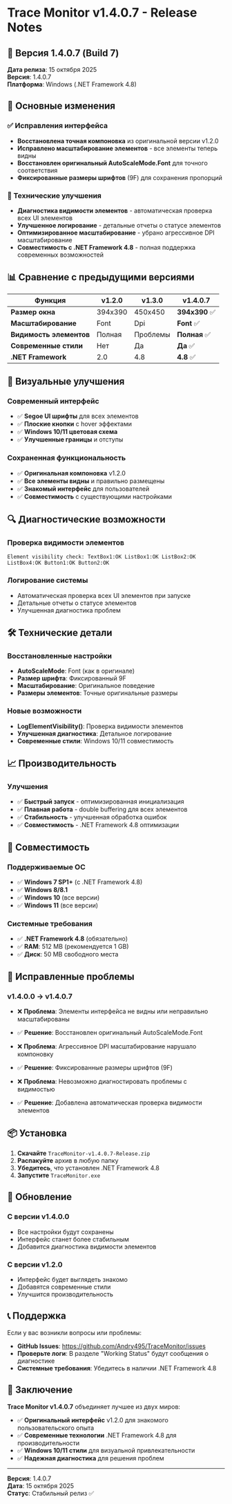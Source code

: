 # Trace Monitor v1.4.0.7 - Release Notes

## 🚀 Версия 1.4.0.7 (Build 7)

**Дата релиза**: 15 октября 2025  
**Версия**: 1.4.0.7  
**Платформа**: Windows (.NET Framework 4.8)

## 🎯 Основные изменения

### ✅ Исправления интерфейса
- **Восстановлена точная компоновка** из оригинальной версии v1.2.0
- **Исправлено масштабирование элементов** - все элементы теперь видны
- **Восстановлен оригинальный AutoScaleMode.Font** для точного соответствия
- **Фиксированные размеры шрифтов** (9F) для сохранения пропорций

### 🔧 Технические улучшения
- **Диагностика видимости элементов** - автоматическая проверка всех UI элементов
- **Улучшенное логирование** - детальные отчеты о статусе элементов
- **Оптимизированное масштабирование** - убрано агрессивное DPI масштабирование
- **Совместимость с .NET Framework 4.8** - полная поддержка современных возможностей

## 📊 Сравнение с предыдущими версиями

| Функция | v1.2.0 | v1.3.0 | v1.4.0.7 |
|---------|--------|--------|----------|
| **Размер окна** | 394x390 | 450x450 | **394x390** ✅ |
| **Масштабирование** | Font | Dpi | **Font** ✅ |
| **Видимость элементов** | Полная | Проблемы | **Полная** ✅ |
| **Современные стили** | Нет | Да | **Да** ✅ |
| **.NET Framework** | 2.0 | 4.8 | **4.8** ✅ |

## 🎨 Визуальные улучшения

### **Современный интерфейс**
- ✅ **Segoe UI шрифты** для всех элементов
- ✅ **Плоские кнопки** с hover эффектами
- ✅ **Windows 10/11 цветовая схема**
- ✅ **Улучшенные границы** и отступы

### **Сохраненная функциональность**
- ✅ **Оригинальная компоновка** v1.2.0
- ✅ **Все элементы видны** и правильно размещены
- ✅ **Знакомый интерфейс** для пользователей
- ✅ **Совместимость** с существующими настройками

## 🔍 Диагностические возможности

### **Проверка видимости элементов**
```
Element visibility check: TextBox1:OK ListBox1:OK ListBox2:OK ListBox4:OK Button1:OK Button2:OK
```

### **Логирование системы**
- Автоматическая проверка всех UI элементов при запуске
- Детальные отчеты о статусе элементов
- Улучшенная диагностика проблем

## 🛠️ Технические детали

### **Восстановленные настройки**
- **AutoScaleMode**: Font (как в оригинале)
- **Размер шрифта**: Фиксированный 9F
- **Масштабирование**: Оригинальное поведение
- **Размеры элементов**: Точные оригинальные размеры

### **Новые возможности**
- **LogElementVisibility()**: Проверка видимости элементов
- **Улучшенная диагностика**: Детальное логирование
- **Современные стили**: Windows 10/11 совместимость

## 📈 Производительность

### **Улучшения**
- ✅ **Быстрый запуск** - оптимизированная инициализация
- ✅ **Плавная работа** - double buffering для всех элементов
- ✅ **Стабильность** - улучшенная обработка ошибок
- ✅ **Совместимость** - .NET Framework 4.8 оптимизации

## 🔄 Совместимость

### **Поддерживаемые ОС**
- ✅ **Windows 7 SP1+** (с .NET Framework 4.8)
- ✅ **Windows 8/8.1**
- ✅ **Windows 10** (все версии)
- ✅ **Windows 11** (все версии)

### **Системные требования**
- ✅ **.NET Framework 4.8** (обязательно)
- ✅ **RAM**: 512 MB (рекомендуется 1 GB)
- ✅ **Диск**: 50 MB свободного места

## 🐛 Исправленные проблемы

### **v1.4.0.0 → v1.4.0.7**
- ❌ **Проблема**: Элементы интерфейса не видны или неправильно масштабированы
- ✅ **Решение**: Восстановлен оригинальный AutoScaleMode.Font

- ❌ **Проблема**: Агрессивное DPI масштабирование нарушало компоновку
- ✅ **Решение**: Фиксированные размеры шрифтов (9F)

- ❌ **Проблема**: Невозможно диагностировать проблемы с видимостью
- ✅ **Решение**: Добавлена автоматическая проверка видимости элементов

## 📦 Установка

1. **Скачайте** `TraceMonitor-v1.4.0.7-Release.zip`
2. **Распакуйте** архив в любую папку
3. **Убедитесь**, что установлен .NET Framework 4.8
4. **Запустите** `TraceMonitor.exe`

## 🔄 Обновление

### **С версии v1.4.0.0**
- Все настройки будут сохранены
- Интерфейс станет более стабильным
- Добавится диагностика видимости элементов

### **С версии v1.2.0**
- Интерфейс будет выглядеть знакомо
- Добавятся современные стили
- Улучшится производительность

## 📞 Поддержка

Если у вас возникли вопросы или проблемы:
- **GitHub Issues**: https://github.com/Andry495/TraceMonitor/issues
- **Проверьте логи**: В разделе "Working Status" будут сообщения о диагностике
- **Системные требования**: Убедитесь в наличии .NET Framework 4.8

## 🎉 Заключение

**Trace Monitor v1.4.0.7** объединяет лучшее из двух миров:
- ✅ **Оригинальный интерфейс** v1.2.0 для знакомого пользовательского опыта
- ✅ **Современные технологии** .NET Framework 4.8 для производительности
- ✅ **Windows 10/11 стили** для визуальной привлекательности
- ✅ **Надежная диагностика** для решения проблем

---

**Версия**: 1.4.0.7  
**Дата**: 15 октября 2025  
**Статус**: Стабильный релиз ✅
